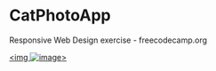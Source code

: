 # CatPhotoApp
Responsive Web Design exercise - freecodecamp.org

<a href="https://www.freecatphotoapp.com/"><img ![image](https://user-images.githubusercontent.com/54859866/202546740-d7e0d3ba-f9bb-41d9-9f5b-c5f78304f9d3.png)>
</a>

